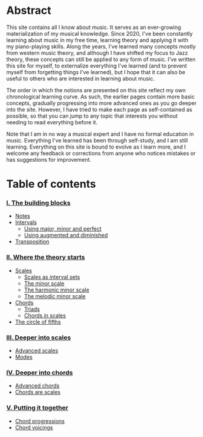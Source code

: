 # Abstract

This site contains all I know about music. It serves as an ever-growing materialization of my musical knowledge. Since 2020, I've been constantly learning about music in my free time, learning theory and applying it with my piano-playing skills. Along the years, I've learned many concepts mostly from western music theory, and although I have shifted my focus to Jazz theory, these concepts can still be applied to any form of music. I've written this site for myself, to externalize everything I've learned (and to prevent myself from forgetting things I've learned), but I hope that it can also be useful to others who are interested in learning about music.

The order in which the notions are presented on this site reflect my own chronological learning curve. As such, the earlier pages contain more basic concepts, gradually progressing into more advanced ones as you go deeper into the site. However, I have tried to make each page as self-contained as possible, so that you can jump to any topic that interests you without needing to read everything before it.

Note that I am in no way a musical expert and I have no formal education in music. Everything I've learned has been through self-study, and I am still learning. Everything on this site is bound to evolve as I learn more, and I welcome any feedback or corrections from anyone who notices mistakes or has suggestions for improvement.

# Table of contents

### [I. The building blocks](the-building-blocks/index.md)
- [Notes](the-building-blocks/index.md#notes)
- [Intervals](the-building-blocks/index.md#intervals)
  - [Using major, minor and perfect](the-building-blocks/index.md#using-major-minor-and-perfect)
  - [Using augmented and diminished](the-building-blocks/index.md#using-augmented-and-diminished)
- [Transposition](the-building-blocks/index.md#transposition)

### [II. Where the theory starts](where-the-theory-starts/index.md)
- [Scales](where-the-theory-starts/index.md#scales)
  - [Scales as interval sets](where-the-theory-starts/index.md#scales-as-interval-sets)
  - [The minor scale](where-the-theory-starts/index.md#the-minor-scale)
  - [The harmonic minor scale](where-the-theory-starts/index.md#the-harmonic-minor-scale)
  - [The melodic minor scale](where-the-theory-starts/index.md#the-melodic-minor-scale)
- [Chords](where-the-theory-starts/index.md#chords)
  - [Triads](where-the-theory-starts/index.md#triads)
  - [Chords in scales](where-the-theory-starts/index.md#chords-in-scales)
- [The circle of fifths](where-the-theory-starts/index.md#the-circle-of-fifths)

### [III. Deeper into scales](deeper-into-scales/index.md)
- [Advanced scales](deeper-into-scales/index.md#advanced-scales)
- [Modes](deeper-into-scales/index.md#modes)

### [IV. Deeper into chords](deeper-into-chords/index.md)
- [Advanced chords](deeper-into-chords/index.md#advanced-chords)
- [Chords are scales](deeper-into-chords/index.md#chords-are-scales)

### [V. Putting it together](putting-it-together/index.md)
- [Chord progressions](putting-it-together/index.md#chord-progressions)
- [Chord voicings](putting-it-together/index.md#chord-voicings)